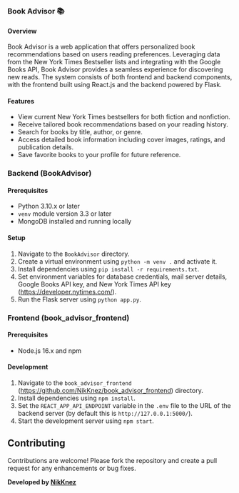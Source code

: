 ### Book Advisor 📚

#### Overview
Book Advisor is a web application that offers personalized book recommendations based on users reading preferences. Leveraging data from the New York Times Bestseller lists and integrating with the Google Books API, Book Advisor provides a seamless experience for discovering new reads. The system consists of both frontend and backend components, with the frontend built using React.js and the backend powered by Flask.

#### Features
- View current New York Times bestsellers for both fiction and nonfiction.
- Receive tailored book recommendations based on your reading history.
- Search for books by title, author, or genre.
- Access detailed book information including cover images, ratings, and publication details.
- Save favorite books to your profile for future reference.

### Backend (BookAdvisor)

#### Prerequisites
- Python 3.10.x or later
- `venv` module version 3.3 or later
- MongoDB installed and running locally

#### Setup
1. Navigate to the `BookAdvisor` directory.
2. Create a virtual environment using `python -m venv .` and activate it.
3. Install dependencies using `pip install -r requirements.txt`.
4. Set environment variables for database credentials, mail server details, Google Books API key, and New York Times API key (https://developer.nytimes.com/).
5. Run the Flask server using `python app.py`.

### Frontend (book_advisor_frontend)

#### Prerequisites
- Node.js 16.x and npm

#### Development
1. Navigate to the `book_advisor_frontend` (https://github.com/NikKnez/book_advisor_frontend) directory.
2. Install dependencies using `npm install`.
3. Set the `REACT_APP_API_ENDPOINT` variable in the `.env` file to the URL of the backend server (by default this is `http://127.0.0.1:5000/`).
4. Start the development server using `npm start`.

## Contributing

Contributions are welcome! Please fork the repository and create a pull request for any enhancements or bug fixes.


**Developed by [NikKnez](https://github.com/NikKnez)**
